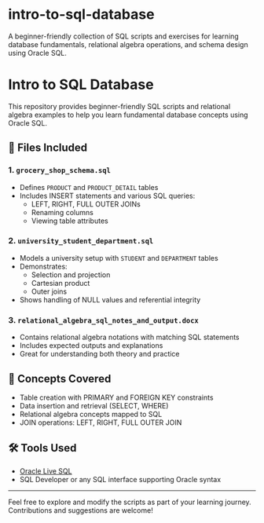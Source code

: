 # intro-to-sql-database
A beginner-friendly collection of SQL scripts and exercises for learning database fundamentals, relational algebra operations, and schema design using Oracle SQL.

# Intro to SQL Database

This repository provides beginner-friendly SQL scripts and relational algebra examples to help you learn fundamental database concepts using Oracle SQL.

## 📁 Files Included

### 1. `grocery_shop_schema.sql`
- Defines `PRODUCT` and `PRODUCT_DETAIL` tables
- Includes INSERT statements and various SQL queries:
  - LEFT, RIGHT, FULL OUTER JOINs
  - Renaming columns
  - Viewing table attributes

### 2. `university_student_department.sql`
- Models a university setup with `STUDENT` and `DEPARTMENT` tables
- Demonstrates:
  - Selection and projection
  - Cartesian product
  - Outer joins
- Shows handling of NULL values and referential integrity

### 3. `relational_algebra_sql_notes_and_output.docx`
- Contains relational algebra notations with matching SQL statements
- Includes expected outputs and explanations
- Great for understanding both theory and practice

## 🧠 Concepts Covered
- Table creation with PRIMARY and FOREIGN KEY constraints
- Data insertion and retrieval (SELECT, WHERE)
- Relational algebra concepts mapped to SQL
- JOIN operations: LEFT, RIGHT, FULL OUTER JOIN

## 🛠️ Tools Used
- [Oracle Live SQL](https://livesql.oracle.com/)
- SQL Developer or any SQL interface supporting Oracle syntax

---

Feel free to explore and modify the scripts as part of your learning journey. Contributions and suggestions are welcome!
